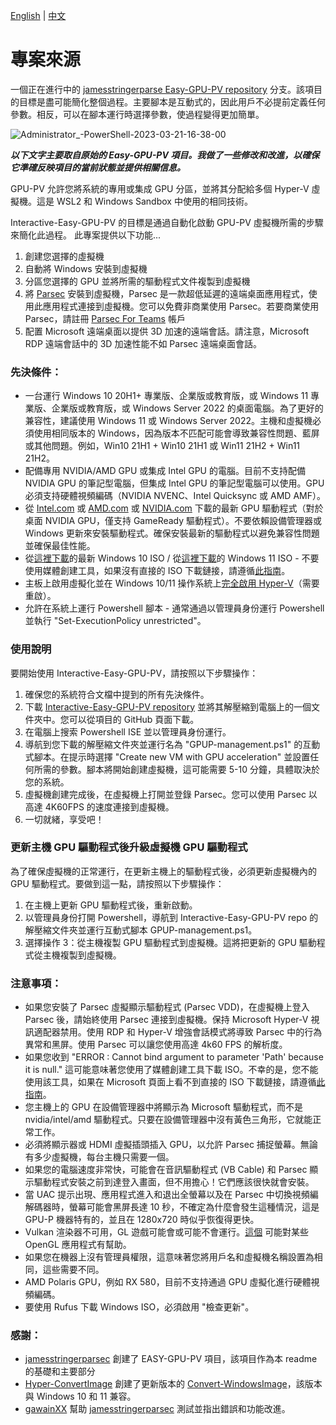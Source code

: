 
[English](README_en.md) | [中文](README.md)

# 專案來源
一個正在進行中的 [jamesstringerparse Easy-GPU-PV repository](https://github.com/jamesstringerparsec/Easy-GPU-PV) 分支。該項目的目標是盡可能簡化整個過程。主要腳本是互動式的，因此用戶不必提前定義任何參數。相反，可以在腳本運行時選擇參數，使過程變得更加簡單。

![Administrator_-PowerShell-2023-03-21-16-38-00](https://user-images.githubusercontent.com/77991615/226651194-032db39b-291a-4cd4-a231-da5a215c9eee.gif)

***以下文字主要取自原始的 Easy-GPU-PV 項目。我做了一些修改和改進，以確保它準確反映項目的當前狀態並提供相關信息。***

GPU-PV 允許您將系統的專用或集成 GPU 分區，並將其分配給多個 Hyper-V 虛擬機。這是 WSL2 和 Windows Sandbox 中使用的相同技術。

Interactive-Easy-GPU-PV 的目標是通過自動化啟動 GPU-PV 虛擬機所需的步驟來簡化此過程。
此專案提供以下功能...
1) 創建您選擇的虛擬機
2) 自動將 Windows 安裝到虛擬機
3) 分區您選擇的 GPU 並將所需的驅動程式文件複製到虛擬機
4) 將 [Parsec](https://parsec.app) 安裝到虛擬機，Parsec 是一款超低延遲的遠端桌面應用程式，使用此應用程式連接到虛擬機。您可以免費非商業使用 Parsec。若要商業使用 Parsec，請註冊 [Parsec For Teams](https://parsec.app/teams) 帳戶
5) 配置 Microsoft 遠端桌面以提供 3D 加速的遠端會話。請注意，Microsoft RDP 遠端會話中的 3D 加速性能不如 Parsec 遠端桌面會話。

### 先決條件：
* 一台運行 Windows 10 20H1+ 專業版、企業版或教育版，或 Windows 11 專業版、企業版或教育版，或 Windows Server 2022 的桌面電腦。為了更好的兼容性，建議使用 Windows 11 或 Windows Server 2022。主機和虛擬機必須使用相同版本的 Windows，因為版本不匹配可能會導致兼容性問題、藍屏或其他問題。例如，Win10 21H1 + Win10 21H1 或 Win11 21H2 + Win11 21H2。
* 配備專用 NVIDIA/AMD GPU 或集成 Intel GPU 的電腦。目前不支持配備 NVIDIA GPU 的筆記型電腦，但集成 Intel GPU 的筆記型電腦可以使用。GPU 必須支持硬體視頻編碼（NVIDIA NVENC、Intel Quicksync 或 AMD AMF）。
* 從 [Intel.com](https://www.intel.com/content/www/us/en/search.html#sort=relevancy&f:@tabfilter=[Downloads]&f:@stm_10385_en=[Graphics]) 或 [AMD.com](https://www.amd.com/en/support) 或 [NVIDIA.com](https://www.nvidia.com/download/index.aspx) 下載的最新 GPU 驅動程式（對於桌面 NVIDIA GPU，僅支持 GameReady 驅動程式）。不要依賴設備管理器或 Windows 更新來安裝驅動程式。確保安裝最新的驅動程式以避免兼容性問題並確保最佳性能。
* 從[這裡下載](https://www.microsoft.com/en-gb/software-download/windows10ISO)的最新 Windows 10 ISO / 從[這裡下載](https://www.microsoft.com/en-us/software-download/windows11)的 Windows 11 ISO - 不要使用媒體創建工具，如果沒有直接的 ISO 下載鏈接，請遵循[此指南](https://www.nextofwindows.com/downloading-windows-10-iso-images-using-rufus)。
* 主板上啟用虛擬化並在 Windows 10/11 操作系統上[完全啟用 Hyper-V](https://docs.microsoft.com/en-us/virtualization/hyper-v-on-windows/quick-start/enable-hyper-v)（需要重啟）。
* 允許在系統上運行 Powershell 腳本 - 通常通過以管理員身份運行 Powershell 並執行 "Set-ExecutionPolicy unrestricted"。

### 使用說明
要開始使用 Interactive-Easy-GPU-PV，請按照以下步驟操作：
1) 確保您的系統符合文檔中提到的所有先決條件。
2) 下載 [Interactive-Easy-GPU-PV repository](https://github.com/jamesstringerparsec/Easy-GPU-PV/archive/refs/heads/main.zip) 並將其解壓縮到電腦上的一個文件夾中。您可以從項目的 GitHub 頁面下載。
3) 在電腦上搜索 Powershell ISE 並以管理員身份運行。
4) 導航到您下載的解壓縮文件夾並運行名為 "GPUP-management.ps1" 的互動式腳本。在提示時選擇 "Create new VM with GPU acceleration" 並設置任何所需的參數。腳本將開始創建虛擬機，這可能需要 5-10 分鐘，具體取決於您的系統。
5) 虛擬機創建完成後，在虛擬機上打開並登錄 Parsec。您可以使用 Parsec 以高達 4K60FPS 的速度連接到虛擬機。
6) 一切就緒，享受吧！

### 更新主機 GPU 驅動程式後升級虛擬機 GPU 驅動程式
為了確保虛擬機的正常運行，在更新主機上的驅動程式後，必須更新虛擬機內的 GPU 驅動程式。要做到這一點，請按照以下步驟操作：
1) 在主機上更新 GPU 驅動程式後，重新啟動。
2) 以管理員身份打開 Powershell，導航到 Interactive-Easy-GPU-PV repo 的解壓縮文件夾並運行互動式腳本 GPUP-management.ps1。
3) 選擇操作 3：從主機複製 GPU 驅動程式到虛擬機。這將把更新的 GPU 驅動程式從主機複製到虛擬機。



### 注意事項：
- 如果您安裝了 Parsec 虛擬顯示驅動程式 (Parsec VDD)，在虛擬機上登入 Parsec 後，請始終使用 Parsec 連接到虛擬機。保持 Microsoft Hyper-V 視訊適配器禁用。使用 RDP 和 Hyper-V 增強會話模式將導致 Parsec 中的行為異常和黑屏。使用 Parsec 可以讓您使用高達 4k60 FPS 的解析度。
- 如果您收到 "ERROR : Cannot bind argument to parameter 'Path' because it is null." 這可能意味著您使用了媒體創建工具下載 ISO。不幸的是，您不能使用該工具，如果在 Microsoft 頁面上看不到直接的 ISO 下載鏈接，請遵循[此指南](https://www.nextofwindows.com/downloading-windows-10-iso-images-using-rufus)。
- 您主機上的 GPU 在設備管理器中將顯示為 Microsoft 驅動程式，而不是 nvidia/intel/amd 驅動程式。只要在設備管理器中沒有黃色三角形，它就能正常工作。
- 必須將顯示器或 HDMI 虛擬插頭插入 GPU，以允許 Parsec 捕捉螢幕。無論有多少虛擬機，每台主機只需要一個。
- 如果您的電腦速度非常快，可能會在音訊驅動程式 (VB Cable) 和 Parsec 顯示驅動程式安裝之前到達登入畫面，但不用擔心！它們應該很快就會安裝。
- 當 UAC 提示出現、應用程式進入和退出全螢幕以及在 Parsec 中切換視頻編解碼器時，螢幕可能會黑屏長達 10 秒，不確定為什麼會發生這種情況，這是 GPU-P 機器特有的，並且在 1280x720 時似乎恢復得更快。
- Vulkan 渲染器不可用，GL 遊戲可能會或可能不會運行。[這個](https://www.microsoft.com/en-us/p/opencl-and-opengl-compatibility-pack/9nqpsl29bfff?SilentAuth=1&wa=wsignin1.0#activetab=pivot:overviewtab) 可能對某些 OpenGL 應用程式有幫助。
- 如果您在機器上沒有管理員權限，這意味著您將用戶名和虛擬機名稱設置為相同，這些需要不同。
- AMD Polaris GPU，例如 RX 580，目前不支持通過 GPU 虛擬化進行硬體視頻編碼。
- 要使用 Rufus 下載 Windows ISO，必須啟用 "檢查更新"。


### 感謝：
- [jamesstringerparsec](https://github.com/jamesstringerparsec/Easy-GPU-PV) 創建了 EASY-GPU-PV 項目，該項目作為本 readme 的基礎和主要部分
- [Hyper-ConvertImage](https://github.com/tabs-not-spaces/Hyper-ConvertImage) 創建了更新版本的 [Convert-WindowsImage](https://github.com/MicrosoftDocs/Virtualization-Documentation/tree/master/hyperv-tools/Convert-WindowsImage)，該版本與 Windows 10 和 11 兼容。
- [gawainXX](https://github.com/gawainXX) 幫助 [jamesstringerparsec](https://github.com/jamesstringerparsec/Easy-GPU-PV) 測試並指出錯誤和功能改進。
